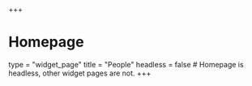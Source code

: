 +++
# Homepage
type = "widget_page"
title = "People"
headless = false  # Homepage is headless, other widget pages are not.
+++
